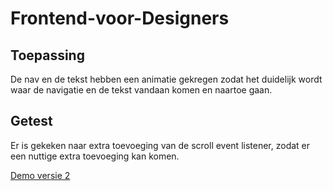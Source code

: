 # Frontend-voor-Designers

## Toepassing
De nav en de tekst hebben een animatie gekregen zodat het duidelijk wordt waar de navigatie en de tekst vandaan komen en naartoe gaan.

## Getest
Er is gekeken naar extra toevoeging van de scroll event listener, zodat er een nuttige extra toevoeging kan komen.

[Demo versie 2](https://BrianJakobs.github.io/frontendvoordesigners/opdracht2/v2/)
